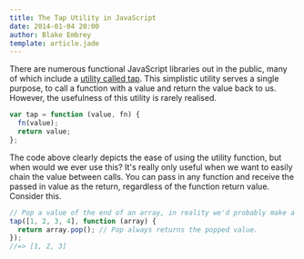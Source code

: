 ```yaml
---
title: The Tap Utility in JavaScript
date: 2014-01-04 20:00
author: Blake Embrey
template: article.jade
---
```


There are numerous functional JavaScript libraries out in the public, many of which include a [utility called tap](http://underscorejs.org/#tap). This simplistic utility serves a single purpose, to call a function with a value and return the value back to us. However, the usefulness of this utility is rarely realised.

```javascript
var tap = function (value, fn) {
  fn(value);
  return value;
};
```

The code above clearly depicts the ease of using the utility function, but when would we ever use this? It's really only useful when we want to easily chain the value between calls. You can pass in any function and receive the passed in value as the return, regardless of the function return value. Consider this.

```javascript
// Pop a value of the end of an array, in reality we'd probably make a pop utility.
tap([1, 2, 3, 4], function (array) {
  return array.pop(); // Pop always returns the popped value.
});
//=> [1, 2, 3]
```
